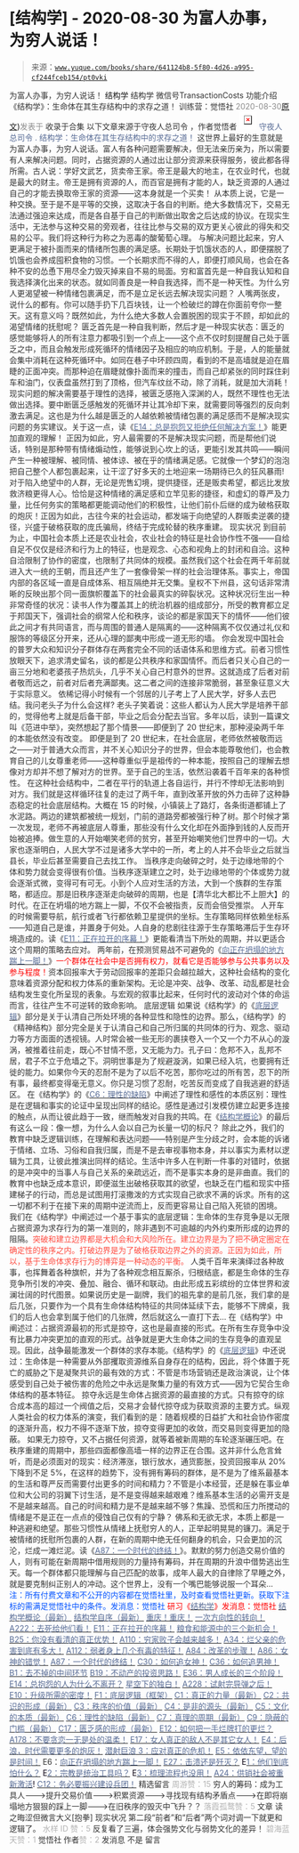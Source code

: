 # [结构学] - 2020-08-30 为富人办事，为穷人说话！

> 来源：[`www.yuque.com/books/share/641124b8-5f80-4d26-a995-cf244fceb154/pt0vki`](https://www.yuque.com/books/share/641124b8-5f80-4d26-a995-cf244fceb154/pt0vki)

<ne-p id="520f42f3293818f927861ebbd5b15da4_p_0" data-lake-id="520f42f3293818f927861ebbd5b15da4_p_0"><ne-text id="u76b6e426" style="color: rgb(51, 51, 51);">为富人办事，为穷人说话！</ne-text></ne-p> <ne-p id="e83d883c6792ef9a64c9bad0d2ac57ba" data-lake-id="e83d883c6792ef9a64c9bad0d2ac57ba"><ne-text id="udd70a9b8" ne-fontsize="14">结构学</ne-text></ne-p> <ne-p id="6edb10c5ecba0df5c1477ccc305a0e15" data-lake-id="6edb10c5ecba0df5c1477ccc305a0e15"><ne-text id="uc31146cd" ne-fontsize="14" ne-bold="true" style="color: rgb(51, 51, 51);">结构学</ne-text></ne-p> <ne-p id="75b13f237f3a0b2c09c3567ac88c9f4b" data-lake-id="75b13f237f3a0b2c09c3567ac88c9f4b"><ne-text id="uaac86731" ne-fontsize="14" style="color: rgb(51, 51, 51);">微信号</ne-text><ne-text id="u7bd0859c" ne-fontsize="14" style="color: rgb(51, 51, 51);">TransactionCosts</ne-text></ne-p> <ne-p id="176e4bb88091c08b4f76bd74b1133f6b" data-lake-id="176e4bb88091c08b4f76bd74b1133f6b"><ne-text id="u3246f04e" ne-fontsize="14" style="color: rgb(51, 51, 51);">功能介绍</ne-text><ne-text id="u5e693b35" ne-fontsize="14" style="color: rgb(51, 51, 51);">《结构学》：生命体在其生存结构中的求存之道！ 训练营：觉悟社</ne-text></ne-p> <ne-p id="fea274bd22bd834cff04b3ab2ddb11c7" data-lake-id="fea274bd22bd834cff04b3ab2ddb11c7"><ne-text id="u75ce6e3c" style="color: rgb(140, 140, 140);">2020-08-30</ne-text>[<ne-text id="u46a53e9c" ne-fontsize="14">原文</ne-text>](https://mp.weixin.qq.com/s?__biz=MzIzMDYwOTM0Mg==&mid=2247484462&idx=1&sn=195ebab17907fba73c69ae7a11bc40ad&chksm=e8b19cffdfc615e9b2f88327d492813afa3656859f4d67a6d831ac1cf684a54b760a8b8edcd6#rd))<ne-text id="u8cfde349" ne-fontsize="14" style="color: rgb(140, 140, 140);">发表于</ne-text></ne-p> <ne-p id="87599828aa8718b4209baa0130ccf4a4" data-lake-id="87599828aa8718b4209baa0130ccf4a4"><ne-text id="u7e97da0a" style="color: rgb(51, 51, 51);">收录于合集</ne-text></ne-p> <ne-p id="9c58f36bc80dcce9fcb877008d847108" data-lake-id="9c58f36bc80dcce9fcb877008d847108"><ne-text id="ua97559c5" ne-fontsize="14" style="color: rgb(51, 51, 51);">以下文章来源于守夜人总司令 ，作者觉悟者</ne-text></ne-p> <ne-p id="d4b2a437c9f35e5ada9919482c8a45f3" data-lake-id="d4b2a437c9f35e5ada9919482c8a45f3"><ne-card data-card-name="image" data-card-type="inline" id="RPdgN" ne-fontsize="14" data-event-boundary="card" style="color: rgb(87, 107, 149);">![](img/55a210b46ed66b61d1bf6a6f06520028.png)  <ne-p id="a319dc03104a998d674830b6ec29dc5f" data-lake-id="a319dc03104a998d674830b6ec29dc5f"><ne-text id="uc9a28a74" style="color: rgb(87, 107, 149);">守夜人总司令</ne-text></ne-p> <ne-p id="ac3c616697215cd2fae94f00868dd80b" data-lake-id="ac3c616697215cd2fae94f00868dd80b"><ne-text id="u087b605a" ne-fontsize="14" style="color: rgb(87, 107, 149);">.</ne-text></ne-p> <ne-p id="776595368c3843775f4445c36c235b90" data-lake-id="776595368c3843775f4445c36c235b90"><ne-text id="u18270a7d" style="color: rgb(87, 107, 149);">结构学：生命体在其生存结构中的求存之道！</ne-text></ne-p> <ne-p id="48ba7e6bc210cb9ca3a6fe490a3ef292" data-lake-id="48ba7e6bc210cb9ca3a6fe490a3ef292"><ne-text id="uc2203ee9" style="color: rgb(51, 51, 51);">这世界上最好的生意就是为富人办事，为穷人说话。富人有各种问题需要解决，但无法亲历亲为，所以需要有人来解决问题。同时，占据资源的人通过出让部分资源来获得服务，彼此都各得所需。古人说：学好文武艺，货卖帝王家。帝王是最大的地主，在农业时代，也就是最大的财主。帝王是拥有资源的人，而百官是拥有才能的人，缺乏资源的人通过自己的才能去换取帝王家的资源——这本身就是一个买卖！</ne-text></ne-p> <ne-p id="4000eade197e23dc78f766db3621c2f8" data-lake-id="4000eade197e23dc78f766db3621c2f8"><ne-text id="u7a68ac88" style="color: rgb(51, 51, 51);">从本质上说，它是一种交换。至于是不是平等的交换，这取决于各自的判断。绝大多数情况下，交易无法通过强迫来达成，而是各自基于自己的判断做出取舍之后达成的协议。在现实生活中，无法参与这种交易的旁观者，往往比参与交易的双方更关心彼此的得失和交易的公平。我们将这种行为称之为恶毒的酸葡萄心理。</ne-text></ne-p> <ne-p id="3fedc17822e918b6a34a5d8ec646c2ea" data-lake-id="3fedc17822e918b6a34a5d8ec646c2ea"><ne-text id="ucae9e8d8" style="color: rgb(51, 51, 51);">与解决问题比起来，穷人更满足于被扑面而来的情绪所包裹的满足感。长期处于饥饿状态的人，即便摆脱了饥饿也会养成囤积食物的习惯。一个长期求而不得的人，即便打顺风局，也会在各种不安的怂恿下用尽全力毁灭掉来自不易的局面。</ne-text><ne-text id="u5bd40f0b" ne-bold="true" style="color: rgb(51, 51, 51);">穷和富首先是一种自我认知和自我选择演化出来的状态。就如同善良是一种自我选择，而不是一种天性。为什么穷人更渴望被一种情绪包裹满足，而不是立足长远去解决现实问题？</ne-text></ne-p> <ne-p id="e4a78daf99a7d17c06233870ce9413c8" data-lake-id="e4a78daf99a7d17c06233870ce9413c8"><ne-text id="uf3f1f8bc" style="color: rgb(51, 51, 51);">人嘴两张皮，说什么的都有。你可以随手扔下几百块钱，让一个检破烂的蹲在你面前夸你一整天。这有意义吗？既然如此，为什么绝大多数人会置脱困的现实于不顾，却如此的渴望情绪的抚慰呢？</ne-text></ne-p> <ne-p id="43356cb3d80373f607aa252a3538e245" data-lake-id="43356cb3d80373f607aa252a3538e245"><ne-text id="u68f68753" ne-bold="true" style="color: rgb(51, 51, 51);">匮乏首先是一种自我判断，然后才是一种现实状态</ne-text><ne-text id="u61755f75" style="color: rgb(51, 51, 51);">：匮乏的感觉能够将人的所有注意力都吸引到一个点上——这个点不仅时刻提醒自己处于匮乏之中，而且会触发形成死循环的情绪因子及相应的响应机制。于是，人的能量就会集中消耗在这种死循环中。如同在巷子中环顾四周，看到的不是高墙就是迫在眉睫的正面冲突。而那种迫在眉睫就像扑面而来的撞击，而自己却紧张的同时踩住刹车和油门，仪表盘虽然打到了顶格，但汽车纹丝不动，除了消耗，就是加大消耗！</ne-text></ne-p> <ne-p id="6187eb9cfac9fd84464d4d65eb4a4ddf" data-lake-id="6187eb9cfac9fd84464d4d65eb4a4ddf"><ne-text id="ue945344a" style="color: rgb(51, 51, 51);">现实问题的解决需要基于理性的选择，被匮乏感拖入深渊的人，既然不理性也无法做出选择。要中断匮乏感触发的死循环并让其冷却下来，就需要同等强烈的反向刺激去满足。这也是为什么越是匮乏的人越依赖被情绪包裹的满足感而不是解决现实问题的务实建议。关于这一点，读《</ne-text>[<ne-text id="uca5358e3" style="color: rgb(87, 107, 149);">E14：总是抱怨又拒绝任何解决方案！</ne-text>](http://mp.weixin.qq.com/s?__biz=MzIzMDYwOTM0Mg==&mid=2247484341&idx=1&sn=c266eb0136273f0b1219e0fd659daafc&chksm=e8b19b64dfc61272f157e1e17a76b2e83c6fd62a1beb78d60ea73a65463109b428cd9dd6ce7a&scene=21#wechat_redirect)<ne-text id="u46061f21" style="color: rgb(51, 51, 51);">》能更加直观的理解！</ne-text></ne-p> <ne-p id="818abfc3a938bdbef0f996b00d3c6cbd" data-lake-id="818abfc3a938bdbef0f996b00d3c6cbd"><ne-text id="ufe5bd269" ne-bold="true" style="color: rgb(51, 51, 51);">正因为如此，穷人最需要的不是解决现实问题，而是帮他们说话，特别是那种带有情绪煽动性，能够说到心坎上的话，更能引发其共鸣</ne-text><ne-text id="u9bca8131" style="color: rgb(51, 51, 51);">——瞬间产生一种被理解、被同情、被体谅、被在乎的情绪满足感。它就像一个梦幻的泡泡把自己整个人都包裹起来，让干涩了好多天的土地迎来一场期待已久的狂风暴雨! 对于陷入绝望中的人群，无论是兜售幻境，提供捷径，还是贩卖希望，都远比发放救济粮更得人心。恰恰是这种情绪的满足感和立竿见影的捷径，和虚幻的尊严及力量，比任何务实的策略都更能调动他们的积极性，让他们前仆后继的成为破格获取的炮灰！正因为如此，古往今来的社会运动，都发端于向绝望的人群贩卖逆袭的捷径，兴盛于破格获取的庞氏骗局，终结于完成轮替的秩序重建。</ne-text></ne-p> <ne-p id="a9f95021e9f15258976adff8da3c49a1" data-lake-id="a9f95021e9f15258976adff8da3c49a1"><ne-text id="u8edb27d6" ne-bold="true" style="color: rgb(51, 51, 51);">现实状况</ne-text></ne-p> <ne-p id="f54daba5549ed2fcb0b9f7a41283ff69" data-lake-id="f54daba5549ed2fcb0b9f7a41283ff69"><ne-text id="ue8fa521f" style="color: rgb(51, 51, 51);">到目前为止，中国社会本质上还是农业社会，农业社会的特征是社会协作性不强——自给自足不仅仅是经济和行为上的特征，也是观念、心态和视角上的封闭和自洽。这种自洽限制了协作的密度，也限制了共同体的规模。虽然我们这个社会在两千年前就进入大一统的王朝，而且还产生了一套像骨架一样的社会治理体系。事实上，帝国内部的各区域一直是自成体系、相互隔绝并无交集。皇权不下州县，这句话非常清晰的反映出那个同一面旗帜覆盖下的社会最真实的碎裂状况。这种状况衍生出一种非常奇怪的状况：</ne-text><ne-text id="u5d41fe74" ne-bold="true" style="color: rgb(51, 51, 51);">读书人作为覆盖其上的统治机器的组成部分，所受的教育都立足于邦国天下，强调社会的纲常人伦和秩序，谈论的都是家国天下的情怀——他们彼此之间才有共同语言，而与周围的普通人是隔离的——这种隔离不仅仅通过礼仪和服饰的等级区分开来，还从心理的鄙夷中形成一道无形的墙。</ne-text></ne-p> <ne-p id="91c3f5a01a9865f755384a31adf2080f" data-lake-id="91c3f5a01a9865f755384a31adf2080f"><ne-text id="u9c07e01d" style="color: rgb(51, 51, 51);">你会发现中国社会的普罗大众和知识分子群体存在两套完全不同的话语体系和思维方式。前者习惯性放眼天下，追求清史留名，谈的都是公共秩序和家国情怀。而后者只关心自己的一亩三分地和老婆孩子热炕头，几乎不关心自己村意外的世界。这就造成了后者对前者敬而远之，前者对后者充满鄙夷。这二者之间的连接非常脆弱，甚至象征意义大于实际意义。</ne-text></ne-p> <ne-p id="c48b37d97e41fb52e3b1dbee1bec04b0" data-lake-id="c48b37d97e41fb52e3b1dbee1bec04b0"><ne-text id="u75137a73" style="color: rgb(51, 51, 51);">依稀记得小时候有一个邻居的儿子考上了人民大学，好多人去巴结。我问老头子为什么会这样? 老头子笑着说：这些人都认为人民大学是培养干部的，觉得他考上就是后备干部，毕业之后会分配去当官。多年以后，读到一篇课文叫《范进中举》，突然想起了那个情景——即便到了 20 世纪末，那种浸染两千年的本能依然没有改变。</ne-text></ne-p> <ne-p id="19a1930b198a3e8cab3e60bb52fb1201" data-lake-id="19a1930b198a3e8cab3e60bb52fb1201"><ne-text id="udc4eb661" style="color: rgb(51, 51, 51);">即便是到了 20 世纪末，在社会底层，老师依然被敬而远之——对于普通大众而言，并不关心知识分子的世界，但会本能尊敬他们，也会教育自己的儿女尊重老师——这种尊重似乎是祖传的一种本能，按照自己的理解去想像对方却并不想了解对方的世界。至于自己的生活，依然沿袭着千百年来的各种惯性。</ne-text></ne-p> <ne-p id="7de0d8e100ab5b6063180ca4a2300dc6" data-lake-id="7de0d8e100ab5b6063180ca4a2300dc6"><ne-text id="uc72216d9" style="color: rgb(51, 51, 51);">在这种社会结构中，二者在平行的轨道上各自运行，并行不悖却无法影响到对方。我们就是这样循环往复的走过了两千年，直到改革开放的外力击碎了这种静态稳定的社会底层结构。大概在 15 的时候，小镇装上了路灯，各条街道都铺上了水泥路。两边的建筑都被统一规划，门前的道路旁都被强行种了树。那个时候才第一次发现，老师不再被底层人尊重，那些没有什么文化却在外面挣到钱的人反而开始被追捧。做生意的人开始嘲笑老师的贫穷，甚至开始嘲笑他们世界中的一切。大家也逐渐明白，人民大学不过是诸多大学中的一所，考上的人并不会毕业之后就当县长，毕业后甚至需要自己去找工作。</ne-text></ne-p> <ne-p id="ece18466b46868ff09666e3b40d8f274" data-lake-id="ece18466b46868ff09666e3b40d8f274"><ne-text id="u2cfc00c5" ne-bold="true" style="color: rgb(51, 51, 51);">当秩序走向破碎之时，处于边缘地带的个体和势力就会变得很有价值。当秩序逐渐建立之时，处于边缘地带的个体或势力就会逐渐式微，变得可有可无。</ne-text><ne-text id="ueb2c8dca" style="color: rgb(51, 51, 51);">小到个人应对生活的方法，大到一个族群的生存策略，都适应。那是旧秩序逐渐走向破碎的周期，也是【清华北大都比不上胆大】的时代。在正在坍塌的地方踹上一脚，不仅不会被指责，反而会倍受推崇。</ne-text></ne-p> <ne-p id="15ecac967609fc804d84495bd9efcedd" data-lake-id="15ecac967609fc804d84495bd9efcedd"><ne-text id="u1718344e" style="color: rgb(51, 51, 51);">人开车的时候需要导航，航行或者飞行都依赖卫星提供的坐标。生存策略同样依赖坐标系——知道自己是谁，并置身于何处。人自身的悲剧往往源于生存策略滞后于生存环境造成的。读《</ne-text>[<ne-text id="u136dbe81" style="color: rgb(87, 107, 149);">E11：正在拉开的序幕！</ne-text>](http://mp.weixin.qq.com/s?__biz=MzIzMDYwOTM0Mg==&mid=2247484429&idx=1&sn=279d506a3227b5ce32b3f748030b6d85&chksm=e8b19cdcdfc615cab4d71852335bf289a6cd64cec0767a6a6d5f94037774b63e03b7b0ee08d1&scene=21#wechat_redirect)<ne-text id="ufe851371" style="color: rgb(51, 51, 51);">》更能看清当下所处的周期，并以更适合这个周期的策略去应对。</ne-text></ne-p> <ne-p id="0af95a4e37cf6aff14679717bd187c77" data-lake-id="0af95a4e37cf6aff14679717bd187c77"><ne-text id="u83cb0afd" style="color: rgb(51, 51, 51);">两年前，在预测贸易战不可避免的《</ne-text>[<ne-text id="ub439937a" style="color: rgb(87, 107, 149);">向正在坍塌的地方踹上一脚！</ne-text>](http://mp.weixin.qq.com/s?__biz=MzAxNDk1NjI2Mw==&mid=2247483789&idx=1&sn=5e44b7b524c3dc4bb7705f49ed0a44a3&chksm=9b8a2205acfdab139e4b1d44ef6702b09c9fbf79505340205d13fbdaa33207a997f54bee0e97&scene=21#wechat_redirect)<ne-text id="u49ee4d37" style="color: rgb(51, 51, 51);">》</ne-text><ne-text id="u3f1ff8de" style="color: rgb(255, 0, 0);">一个群体在社会中是否拥有权力，就看它是否能够参与公共事务以及参与程度！</ne-text><ne-text id="u396e3b26" style="color: rgb(51, 51, 51);">资本回报率大于劳动回报率的差距只会越拉越大，这种社会结构的变化意味着资源分配和权力体系的重新架构。无论是冲突、战争、改革、动乱都是社会结构发生变化所呈现的表象。与宏观的叙事比起来，任何时代的波动对个体的命运而言，往往产生不可逆转的致命影响。</ne-text></ne-p> <ne-p id="e39dab7d8f70b383cd50464869e1cfde" data-lake-id="e39dab7d8f70b383cd50464869e1cfde"><ne-text id="u44de1980" ne-bold="true" style="color: rgb(51, 51, 51);">底层逻辑</ne-text></ne-p> <ne-p id="481eea89ca18a6e0aee1fce0cb7ee65b" data-lake-id="481eea89ca18a6e0aee1fce0cb7ee65b"><ne-text id="u81fd8de6" ne-bold="true" style="color: rgb(51, 51, 51);">如果说《结构学》的《</ne-text>[<ne-text id="ufd9e691b" ne-bold="true" style="color: rgb(87, 107, 149);">底层逻辑</ne-text>](http://mp.weixin.qq.com/s?__biz=MzAxNDk1NjI2Mw==&mid=2247485072&idx=1&sn=83d919c9e3bf71d25978a97c8d4c8aa6&chksm=9b8a2518acfdac0ea8a0f84382cc7c0a26d1ac3664d76c6365aee67ac4ebcac1bf280c060249&scene=21#wechat_redirect)<ne-text id="ub8a66269" ne-bold="true" style="color: rgb(51, 51, 51);">》部分是关于认清自己所处环境的各种显性和隐性的边界。那么，《结构学》的《精神结构》部分完全是关于认清自己和自己所归属的共同体的行为、观念、驱动力等方方面面的透视镜。</ne-text><ne-text id="ue74b6634" style="color: rgb(51, 51, 51);">人时常会被一些无形的裹挟卷入一个又一个力不从心的漩涡，被推着往前走，既心不甘情不愿，又无能为力。孔子曰：危邦不入，乱邦不居，君子不立于危墙之下。洞明世事是为了规避漩涡，如果已经入坑，也要拥有迁徙的能力。如果你今天的忍耐不是为了以后不吃苦，那你吃过的所有苦，忍下的所有事，最终都变得毫无意义。你只是习惯了忍耐，吃苦反而变成了自我逃避的舒适区。</ne-text></ne-p> <ne-p id="631ed80f95de1ec400833d833bdbb247" data-lake-id="631ed80f95de1ec400833d833bdbb247"><ne-text id="u7e08f60d" style="color: rgb(51, 51, 51);">在《结构学》的《</ne-text>[<ne-text id="u581926ef" style="color: rgb(87, 107, 149);">C6：理性的缺陷</ne-text>](http://mp.weixin.qq.com/s?__biz=MzAxNDk1NjI2Mw==&mid=2247485088&idx=1&sn=dc240d68dabbc3fbaa9897c63128e439&chksm=9b8a2528acfdac3e2ed7d1fff93035fb458ffdde98085ac6cfcd64bd53c9b8492733341b88ca&scene=21#wechat_redirect)<ne-text id="ub9c7fc05" style="color: rgb(51, 51, 51);">》中阐述了理性和感性的本质区别：理性是在逻辑和事实的论证中呈现出同样的结论。感性是通过引发模仿建立起更多连接的触点，从而让彼此趋于一致，继而触发对自我的共鸣。在《</ne-text>[<ne-text id="ud002ffec" style="color: rgb(87, 107, 149);">结构学概论</ne-text>](http://mp.weixin.qq.com/s?__biz=MzAxNDk1NjI2Mw==&mid=2247485167&idx=1&sn=d5e962eff4a8e9770c83bc87d19d07f3&chksm=9b8a2567acfdac7154f7a62996dca874e5d186b44f3d120dcb633760318788c42d304e325313&scene=21#wechat_redirect)<ne-text id="uc9d3a8ca" style="color: rgb(51, 51, 51);">》的最后有这么一段：</ne-text><ne-text id="u971ff613" ne-bold="true" style="color: rgb(51, 51, 51);">像一想，为什么人会以自己为长量一切的标尺？</ne-text></ne-p> <ne-p id="96eb248396dd4ace4e5b6dcdff0f1fc4" data-lake-id="96eb248396dd4ace4e5b6dcdff0f1fc4"><ne-text id="u6aca84bd" style="color: rgb(51, 51, 51);">除此之外，</ne-text><ne-text id="u3cba558c" ne-bold="true" style="color: rgb(51, 51, 51);">我们的教育中缺乏逻辑训练，在理解和表达问题——特别是产生分歧之时，会本能的诉诸于情绪、立场、习俗和自我归属，而是不是去审视事物本身，并以事实为素材以逻辑为工具，让彼此推演出同样的结论</ne-text><ne-text id="u251b3637" style="color: rgb(51, 51, 51);">。</ne-text><ne-text id="u75510af4" ne-bold="true" style="color: rgb(51, 51, 51);">生活中许多人在判断一件事的对错时，依据的是冲突中的当事人与自己关系的亲疏远近，而不是事实本身的是非曲直。</ne-text><ne-text id="u7f83023d" style="color: rgb(51, 51, 51);">我们的教育中也缺乏成本意识，即便滋生出破格获取其的欲望，也缺乏在门槛和现实中搭建梯子的行动，而总是试图用打滚撒泼的方式实现自己欲求不满的诉求。所有的这一切都不利于在接下来的周期中逆流而上，反而更容易让自己陷入死锁的困境。</ne-text></ne-p> <ne-p id="ad69180f3ccefa0abc0ba78953681beb" data-lake-id="ad69180f3ccefa0abc0ba78953681beb"><ne-text id="ucc6ea322" style="color: rgb(51, 51, 51);">我们在《结构学》中阐述过一个基于事实的底层逻辑：</ne-text><ne-text id="u074c9dec" ne-bold="true" style="color: rgb(51, 51, 51);">生命体的生存竞争是以无限占据资源为求存行为的第一准则的，除非遇到不可逾越的内外约束所形成的边界的阻隔。</ne-text><ne-text id="u6b231f0b" style="color: rgb(255, 76, 65);">突破和建立边界都是大机会和大风险所在。建立边界是为了把不确定圈定在确定性的秩序之内。打破边界是为了破格获取边界之外的资源。正因为如此，所以，基于生命体求存行为的博弈是一种动态的平衡。</ne-text></ne-p> <ne-p id="8799b7bac0cc20363f05368c3cefa4c6" data-lake-id="8799b7bac0cc20363f05368c3cefa4c6"><ne-text id="u8d712f7d" ne-bold="true" style="color: rgb(51, 51, 51);">人类千百年来演绎过各种故事，也挥舞着各种旗帜，并为了各种观念相互厮杀，归根结底，都是生命体的生存竞争所引发的冲突、叠加、融合、循环和联动。由此形成五彩缤纷的立体世界和波澜壮阔的时代图景。</ne-text><ne-text id="ua72ecb6d" style="color: rgb(51, 51, 51);">如果说历史是一副牌，我们的祖先拿的是前几张，我们拿的是后几张，只要作为一个具有生命体结构特征的共同体延续下去，能够不下牌桌，我们的后人也会拿到属于他们的几张牌，然后就这么一直打下去...</ne-text></ne-p> <ne-p id="be0bc8b42390d0bb7f85b5a8feba0312" data-lake-id="be0bc8b42390d0bb7f85b5a8feba0312"><ne-text id="u8e4161d5" style="color: rgb(51, 51, 51);">在《结构学》中阐述过：占据资源最初的形式是掠夺，这也是最直接的形式。在所有生存竞争中没有比暴力冲突更加的直观的形式。战争就是更大生命体之间的生存竞争的直观呈现。因此，战争最能激发一个群体的求存本能。《结构学》的《</ne-text>[<ne-text id="ub84dd2e1" style="color: rgb(87, 107, 149);">底层逻辑</ne-text>](http://mp.weixin.qq.com/s?__biz=MzAxNDk1NjI2Mw==&mid=2247485072&idx=1&sn=83d919c9e3bf71d25978a97c8d4c8aa6&chksm=9b8a2518acfdac0ea8a0f84382cc7c0a26d1ac3664d76c6365aee67ac4ebcac1bf280c060249&scene=21#wechat_redirect)<ne-text id="u845350a6" style="color: rgb(51, 51, 51);">》中还说过：</ne-text><ne-text id="u251728cd" ne-bold="true" style="color: rgb(51, 51, 51);">生命体是一种需要从外部攫取资源维系自身存在的结构，因此，将个体置于死亡的威胁之下是凝聚共识的最有效的方式：</ne-text><ne-text id="uf2cbb11d" style="color: rgb(51, 51, 51);">不管是市场营销还是政治演说，让个体感受到自己处于被伤害的危险之中永远是聚集力量的有效方式——因为它契合生命体结构的基本特征。</ne-text></ne-p> <ne-p id="3f3576ddadae2c8c595918d8f200908e" data-lake-id="3f3576ddadae2c8c595918d8f200908e"><ne-text id="u82e40f3f" ne-bold="true" style="color: rgb(51, 51, 51);">掠夺永远是生命体占据资源的最直接的方式。只有掠夺的综合成本高的超过一个阀值之后，交易才会替代掠夺成为获取资源的主要方式。</ne-text><ne-text id="u893490bf" style="color: rgb(51, 51, 51);">纵观人类社会的权力体系的演变，我们看到的是：随着规模的日益扩大和社会协作密度的逐渐升高，权力不得不逐渐下放，掠夺变得更加的收敛，而交易则变得更加的隐蔽。</ne-text></ne-p> <ne-p id="44905ffa10261cbb06927d8e213a2da1" data-lake-id="44905ffa10261cbb06927d8e213a2da1"><ne-text id="u12df62bf" style="color: rgb(51, 51, 51);">如果无力掠夺，又不占据任何资源，就等着被新周期的车轮逐渐碾压吧。在秩序重建的周期中，那些四面都像高墙一样的边界正在合围。这并非什么危言耸听，而是必须面对的现实：经济滞涨，银行放水，通货膨胀，投资回报率从 20%下降到不足 5%，在这样的趋势下，没有拥有筹码的群体，是不是为了维系最基本的生活和尊严反而需要付出更多的时间和精力？不管是小本经营，还是躲在事业单位和大公司的羽翼下讨生活，是不是变得越来越艰难？维系基本生活的必需开支是不是越来越高。自己的时间和精力是不是越来越不够？焦躁、恐慌和压力所搅动的情绪是不是正在一点点的侵蚀自己仅有的宁静？</ne-text></ne-p> <ne-p id="50570f9f91fa982b9e406e0c47548a19" data-lake-id="50570f9f91fa982b9e406e0c47548a19"><ne-text id="u92346f37" style="color: rgb(51, 51, 51);">佛系和无欲无求，本质上都是一种逃避和绝望。那些习惯性从情绪上抚慰穷人的人，正举起明晃晃的镰刀。满足于被情绪的抚慰所包裹的人群，在新的周期中绝无任何翻身的机会，只会更加的沉沦，烂成一滩烂泥。读《</ne-text>[<ne-text id="u1efddfff" style="color: rgb(87, 107, 149);">A87：一个时代的终结！</ne-text>](http://mp.weixin.qq.com/s?__biz=MzIzMDYwOTM0Mg==&mid=2247484102&idx=1&sn=c0572fe89409ac0ef2d1468b8f81f130&chksm=e8b19a17dfc6130119eacf0492c237b5173f6f9c13265a36d7919e3132228f8c2d3306863c08&scene=21#wechat_redirect)<ne-text id="u63e6842e" style="color: rgb(51, 51, 51);">》。默默的努力创造交易价值的人，则有可能在新周期中借用规则的力量持有筹码，并在周期的升浪中借势逃出生天。</ne-text><ne-text id="u6da326a3" ne-bold="true" style="color: rgb(51, 51, 51);">每一个群体都只能理解与自己匹配的故事，成年人最大的自律除了早睡之外，就是要克制纠正别人的冲动。这个世界上，没有一个嘴巴能够说服一个耳朵…</ne-text></ne-p> <ne-p id="c9cb0b2c25e033701d7689f865cb4c27" data-lake-id="c9cb0b2c25e033701d7689f865cb4c27"><ne-text id="u40f9a332" style="color: rgb(0, 82, 255);">注：</ne-text><ne-text id="uc8ce38ee" style="color: rgb(0, 82, 255);">所有付费文章和不公开的内容都在觉悟社里，及时查看觉悟社更新。获取下注标的需满足觉悟社中的条件。发消息：觉悟社</ne-text></ne-p> <ne-p id="bcb01f91fd53eed0c26b3ac1a021bf9f" data-lake-id="bcb01f91fd53eed0c26b3ac1a021bf9f" ne-alignment="center"><ne-text id="u1093af82" style="color: rgb(255, 0, 0);">研习《</ne-text>[<ne-text id="u60f8407a" style="color: rgb(87, 107, 149);">结构学</ne-text>](https://mp.weixin.qq.com/mp/appmsgalbum?action=getalbum&album_id=1318317199878225920&__biz=MzAxNDk1NjI2Mw==#wechat_redirect)<ne-text id="ue17d9266" style="color: rgb(255, 0, 0);">》发消息</ne-text><ne-text id="u0e3f7d02" ne-bold="true" style="color: rgb(255, 0, 0);">：觉悟社</ne-text></ne-p>  <ne-p id="55bdc8e996b5a3545621520bb8c4b83c" data-lake-id="55bdc8e996b5a3545621520bb8c4b83c"><ne-card data-card-name="image" data-card-type="inline" id="qZl3F" data-event-boundary="card" style="color: rgb(51, 51, 51);"><ne-p id="89bbaf5c115aa46f1be21f1390b97e0b" data-lake-id="89bbaf5c115aa46f1be21f1390b97e0b">[<ne-text id="u00b713fa" style="color: rgb(87, 107, 149);">结构学概论（最新）</ne-text>](http://mp.weixin.qq.com/s?__biz=MzAxNDk1NjI2Mw==&mid=2247485167&idx=1&sn=d5e962eff4a8e9770c83bc87d19d07f3&chksm=9b8a2567acfdac7154f7a62996dca874e5d186b44f3d120dcb633760318788c42d304e325313&scene=21#wechat_redirect)</ne-p> <ne-p id="f3f2f41a69608620726fcfdd74dc5ffe" data-lake-id="f3f2f41a69608620726fcfdd74dc5ffe">[<ne-text id="u854c169d" style="color: rgb(87, 107, 149);">结构学自序（最新）</ne-text>](http://mp.weixin.qq.com/s?__biz=MzAxNDk1NjI2Mw==&mid=2247485327&idx=1&sn=5a8c9a6499c84e1c3129ca7cb41e0ac7&chksm=9b8a2407acfdad112471c12c6b86e4e914116dbb6d6588fa726a72e0aafa01d9c1b9fd24a738&scene=21#wechat_redirect)</ne-p> <ne-p id="538b629edee0d4a529d7d1018becf552" data-lake-id="538b629edee0d4a529d7d1018becf552">[<ne-text id="ud887301a" style="color: rgb(87, 107, 149);">重庆！重庆！</ne-text>](http://mp.weixin.qq.com/s?__biz=MzAxNDk1NjI2Mw==&mid=2247485354&idx=1&sn=331128611c478feede60317e963239a5&chksm=9b8a2422acfdad3448a9bcc0f9745f4367028e8a9b0a307f7c01c2690c398560a4be5e43492c&scene=21#wechat_redirect)</ne-p> <ne-p id="1ce5cdac74711995725bf560dfa59544" data-lake-id="1ce5cdac74711995725bf560dfa59544">[<ne-text id="u45f6261f" style="color: rgb(87, 107, 149);">一次方向性的转向！</ne-text>](http://mp.weixin.qq.com/s?__biz=MzIzMDYwOTM0Mg==&mid=2247484426&idx=1&sn=430ba9a2f1537848dc2ca35f44877633&chksm=e8b19cdbdfc615cdf516be63ce9647608d13cfc5edb93e248227b651264b71a4c3ef40af6469&scene=21#wechat_redirect)</ne-p> <ne-p id="d9fcbd42d5edca0afe8f7fe90e5c369e" data-lake-id="d9fcbd42d5edca0afe8f7fe90e5c369e">[<ne-text id="u5ce7ceae" style="color: rgb(87, 107, 149);">A222：去死给他们看！</ne-text>](http://mp.weixin.qq.com/s?__biz=MzIzMDYwOTM0Mg==&mid=2247484441&idx=1&sn=1615709251d7bb034c73ecce3e4c14c5&chksm=e8b19cc8dfc615ded11c69f5d87f331891afe58bb6a1ac4d18908e7056fdc2ca7deb28a02ffa&scene=21#wechat_redirect)</ne-p> <ne-p id="5713f2fe74bc89c9cc5bc1f5e6764423" data-lake-id="5713f2fe74bc89c9cc5bc1f5e6764423">[<ne-text id="u729ea44e" style="color: rgb(87, 107, 149);">E11：正在拉开的序幕！</ne-text>](http://mp.weixin.qq.com/s?__biz=MzIzMDYwOTM0Mg==&mid=2247484429&idx=1&sn=279d506a3227b5ce32b3f748030b6d85&chksm=e8b19cdcdfc615cab4d71852335bf289a6cd64cec0767a6a6d5f94037774b63e03b7b0ee08d1&scene=21#wechat_redirect)</ne-p> <ne-p id="13bb8ef2fc039b99d785e7c0e33b62a1" data-lake-id="13bb8ef2fc039b99d785e7c0e33b62a1">[<ne-text id="ueeb702d3" style="color: rgb(87, 107, 149);">粮食和能源中的三个新机会！</ne-text>](http://mp.weixin.qq.com/s?__biz=MzIzMDYwOTM0Mg==&mid=2247484415&idx=1&sn=ef3626b963e5b45dec87912463a8603e&chksm=e8b19b2edfc6123828d2919701fcc05f05fc035bc55ce0c6e8440475b4884683c024235823db&scene=21#wechat_redirect)</ne-p> <ne-p id="e3bbc13fcfd19c76a1cc6c0d32057727" data-lake-id="e3bbc13fcfd19c76a1cc6c0d32057727">[<ne-text id="u39bdcc50" style="color: rgb(87, 107, 149);">B25：你没有看清的真正优势！</ne-text>](http://mp.weixin.qq.com/s?__biz=MzIzMDYwOTM0Mg==&mid=2247484397&idx=1&sn=27132ec1912c70e752f7869429505a80&chksm=e8b19b3cdfc6122a7731db9eb66341a9909e9d973b25a6e228a62e7f360c1f0eff906591ed04&scene=21#wechat_redirect)</ne-p> <ne-p id="e0b1ed1019288d921d1a5518f9d18ecb" data-lake-id="e0b1ed1019288d921d1a5518f9d18ecb">[<ne-text id="u3429275a" style="color: rgb(87, 107, 149);">A110：穷家败子会越来越多！</ne-text>](http://mp.weixin.qq.com/s?__biz=MzAxNDk1NjI2Mw==&mid=2247484897&idx=1&sn=84e1c8a85eb385c04f400095d47d55eb&chksm=9b8a2669acfdaf7f7a431a12c057023ae123aaa855b0f9d48a98c21eae27788632beb60765c9&scene=21#wechat_redirect)</ne-p> <ne-p id="b54b511a7abbe59aa777b218595294b3" data-lake-id="b54b511a7abbe59aa777b218595294b3">[<ne-text id="u71391766" style="color: rgb(87, 107, 149);">A34：烂父亲的危害到底有多大！</ne-text>](http://mp.weixin.qq.com/s?__biz=MzIzMDYwOTM0Mg==&mid=2247483986&idx=1&sn=984fbf5e696f7a3f34f25dcf93037cea&chksm=e8b19a83dfc61395d629a54503920505c42a73a62b9e72308ed4ea0d66c509ca66a1a3138ea5&scene=21#wechat_redirect)</ne-p> <ne-p id="4924c564100b1bee60206c5a086dc13d" data-lake-id="4924c564100b1bee60206c5a086dc13d">[<ne-text id="uc347e1f6" style="color: rgb(87, 107, 149);">A112：弱者身上几个有毒的特征！</ne-text>](http://mp.weixin.qq.com/s?__biz=MzAxNDk1NjI2Mw==&mid=2247484903&idx=1&sn=609b7c81f10207eea8bcccbe35aa61b6&chksm=9b8a266facfdaf790a328ee9eca9d05f95ce939b69b2e4c1fcaacd63470bd79c44d03caeb00c&scene=21#wechat_redirect)</ne-p> <ne-p id="8d4432219a011d4d6f9780df0d4b4c0f" data-lake-id="8d4432219a011d4d6f9780df0d4b4c0f">[<ne-text id="uce8ab6c2" style="color: rgb(87, 107, 149);">A84：改革的步骤！</ne-text>](http://mp.weixin.qq.com/s?__biz=MzIzMDYwOTM0Mg==&mid=2247484098&idx=1&sn=8a28fd5dce47b485ed38e4f3cfdb7d05&chksm=e8b19a13dfc61305fde13511d297aa1d6b59184825c7998f338e7d5f36742e3c06c717d78fe8&scene=21#wechat_redirect)</ne-p> <ne-p id="8ea431a0d81baf37e734060ea330dbd7" data-lake-id="8ea431a0d81baf37e734060ea330dbd7">[<ne-text id="ub28c01e8" style="color: rgb(87, 107, 149);">A86：女神的错觉！</ne-text>](http://mp.weixin.qq.com/s?__biz=MzAxNDk1NjI2Mw==&mid=2247484733&idx=1&sn=fab22e8ab3f80b78dab3d4e2e2716bfb&chksm=9b8a26b5acfdafa374df83506e5086a573169362877918977c08490b4e9747c45c99d1266e7f&scene=21#wechat_redirect)</ne-p> <ne-p id="fb4e3c57ea98d54bc7f6f7b65803ba96" data-lake-id="fb4e3c57ea98d54bc7f6f7b65803ba96">[<ne-text id="u6670d5ff" style="color: rgb(87, 107, 149);">A87：一个时代的终结！</ne-text>](http://mp.weixin.qq.com/s?__biz=MzIzMDYwOTM0Mg==&mid=2247484102&idx=1&sn=c0572fe89409ac0ef2d1468b8f81f130&chksm=e8b19a17dfc6130119eacf0492c237b5173f6f9c13265a36d7919e3132228f8c2d3306863c08&scene=21#wechat_redirect)</ne-p> <ne-p id="dd004be1eb6f2557cad96e489250cc79" data-lake-id="dd004be1eb6f2557cad96e489250cc79">[<ne-text id="ufe2558b1" style="color: rgb(87, 107, 149);">C30：如何追女神！</ne-text>](http://mp.weixin.qq.com/s?__biz=MzAxNDk1NjI2Mw==&mid=2247484588&idx=1&sn=de5c95495cc04bcfe8644c3c2bc025c3&chksm=9b8a2724acfdae3286a142c2de506a7494e2d7aa50c990c0e159cedab07b5287040f286dfac6&scene=21#wechat_redirect)</ne-p> <ne-p id="74041a0cdb4eace587c4c853ad581532" data-lake-id="74041a0cdb4eace587c4c853ad581532">[<ne-text id="u8e9aa30e" style="color: rgb(87, 107, 149);">C36：如何追男神！</ne-text>](http://mp.weixin.qq.com/s?__biz=MzAxNDk1NjI2Mw==&mid=2247485234&idx=1&sn=3a3659e6648263013c662bb25ff35795&chksm=9b8a24baacfdadace5d8fa147798a3e18e84b07e4f8761b0f7137b9811a42425b869336013db&scene=21#wechat_redirect)</ne-p> <ne-p id="2aaaa4266ea30987ec725a02c0df3b91" data-lake-id="2aaaa4266ea30987ec725a02c0df3b91">[<ne-text id="uc495c523" style="color: rgb(87, 107, 149);">B1：去不掉的中间环节</ne-text>](http://mp.weixin.qq.com/s?__biz=MzIzMDYwOTM0Mg==&mid=2247483903&idx=1&sn=e8a21cb816d6a27d869f81463805a208&chksm=e8b1992edfc610380f54d91f9acc9844820c77ce8a5bcedb4f36372c406647f45fd2514a6a77&scene=21#wechat_redirect)</ne-p> <ne-p id="d5a8bb325d879d261a839785db952d23" data-lake-id="d5a8bb325d879d261a839785db952d23">[<ne-text id="ud96652f1" style="color: rgb(87, 107, 149);">B19：不动产的投资思路！</ne-text>](http://mp.weixin.qq.com/s?__biz=MzIzMDYwOTM0Mg==&mid=2247484069&idx=1&sn=a13a6e590a21b27fd1356718b3a2dcd3&chksm=e8b19a74dfc613622b23c7233732cbb1d499c75f9b7ac3047cdeaee3a34eeae7d3b4871429f1&scene=21#wechat_redirect)</ne-p> <ne-p id="a451547a07c8bb81b9557a665cb7933e" data-lake-id="a451547a07c8bb81b9557a665cb7933e">[<ne-text id="u3b30942c" style="color: rgb(87, 107, 149);">E36：男人成长的三个阶段！</ne-text>](http://mp.weixin.qq.com/s?__biz=MzIzMDYwOTM0Mg==&mid=2247484322&idx=1&sn=c300d9466951d36645128c5167ca5934&chksm=e8b19b73dfc61265dde1bb437a9945db0c1d9c7fe1cbffe1feec995c9dde8a6eb99272dc86a9&scene=21#wechat_redirect)</ne-p> <ne-p id="9aa7f04c376b15d4e2f551f632915cab" data-lake-id="9aa7f04c376b15d4e2f551f632915cab">[<ne-text id="uf7f5e934" style="color: rgb(87, 107, 149);">E14：总抱怨的人为什么不离开？</ne-text>](http://mp.weixin.qq.com/s?__biz=MzIzMDYwOTM0Mg==&mid=2247484341&idx=1&sn=c266eb0136273f0b1219e0fd659daafc&chksm=e8b19b64dfc61272f157e1e17a76b2e83c6fd62a1beb78d60ea73a65463109b428cd9dd6ce7a&scene=21#wechat_redirect)</ne-p> <ne-p id="8fe2657ba6ba9ad8b1f1b1c50ba1b7e7" data-lake-id="8fe2657ba6ba9ad8b1f1b1c50ba1b7e7">[<ne-text id="u57095ad3" style="color: rgb(87, 107, 149);">星空下的独白！</ne-text>](http://mp.weixin.qq.com/s?__biz=MzAxNDk1NjI2Mw==&mid=2247484550&idx=1&sn=fa82f3305cc05c03bebea3852dd822b6&chksm=9b8a270eacfdae181964706c9ba3ccde2a315f3f6e21011f6296b060e0e14384ad0485da97f9&scene=21#wechat_redirect)</ne-p> <ne-p id="7d7dd51daba2fa04dc64a736db568605" data-lake-id="7d7dd51daba2fa04dc64a736db568605">[<ne-text id="uc84c388d" style="color: rgb(87, 107, 149);">A228：试射完导弹之后！</ne-text>](http://mp.weixin.qq.com/s?__biz=MzIzMDYwOTM0Mg==&mid=2247484457&idx=1&sn=df8df33971702f91b753ae45f52d165d&chksm=e8b19cf8dfc615ee367c487e82b8450dd723dd5255b789337b8bde92a1f8405e3d71269f34ae&scene=21#wechat_redirect)</ne-p><ne-p id="11777d039176542a3ecf573f4721aaea" data-lake-id="11777d039176542a3ecf573f4721aaea">[<ne-text id="u000dbdc9" style="color: rgb(87, 107, 149);">E10：升级所需的密度！</ne-text>](http://mp.weixin.qq.com/s?__biz=MzAxNDk1NjI2Mw==&mid=2247485337&idx=1&sn=e93780b3d10de5b467e71f326eb12838&chksm=9b8a2411acfdad07d858079223ba3eda77fe88caa8d769030eb67c15f5511fab584f8d1244ca&scene=21#wechat_redirect)</ne-p> <ne-p id="496e63bb3971ee5c45b14648f4edb1e8" data-lake-id="496e63bb3971ee5c45b14648f4edb1e8">[<ne-text id="uda11624c" style="color: rgb(87, 107, 149);">F1：底层逻辑（框架）</ne-text>](http://mp.weixin.qq.com/s?__biz=MzAxNDk1NjI2Mw==&mid=2247485072&idx=1&sn=83d919c9e3bf71d25978a97c8d4c8aa6&chksm=9b8a2518acfdac0ea8a0f84382cc7c0a26d1ac3664d76c6365aee67ac4ebcac1bf280c060249&scene=21#wechat_redirect)</ne-p> <ne-p id="babf40a61c7f3cadce465e684cfae8c8" data-lake-id="babf40a61c7f3cadce465e684cfae8c8">[<ne-text id="ua4e260ac" style="color: rgb(87, 107, 149);">C1：真正的力量（最新）</ne-text>](http://mp.weixin.qq.com/s?__biz=MzAxNDk1NjI2Mw==&mid=2247485209&idx=1&sn=d7b335d2c9632363c72de85ce7834b3e&chksm=9b8a2491acfdad87ae308d74534ec4def57980a2b1db88ffe56ac03e4d76ea55e7eab2343097&scene=21#wechat_redirect)</ne-p> <ne-p id="30c4ac283430064716453f61e0e57dfd" data-lake-id="30c4ac283430064716453f61e0e57dfd">[<ne-text id="ufa3c1a19" style="color: rgb(87, 107, 149);">C2：共识的形成（最新）</ne-text>](http://mp.weixin.qq.com/s?__biz=MzAxNDk1NjI2Mw==&mid=2247485384&idx=1&sn=aa308c97231cc609a153084476d641b9&chksm=9b8a2440acfdad568804216b9029604de6eb9b459260c16c18ea48de0d1bbf58feb601676e82&scene=21#wechat_redirect)</ne-p> <ne-p id="f857a81b11b16528790b85730da6ce97" data-lake-id="f857a81b11b16528790b85730da6ce97">[<ne-text id="uab9e54e6" style="color: rgb(87, 107, 149);">C3：秩序的价值（最新）</ne-text>](http://mp.weixin.qq.com/s?__biz=MzAxNDk1NjI2Mw==&mid=2247485403&idx=1&sn=c9688c8d575a24618938330c4c315a0e&chksm=9b8a2453acfdad45063e46b8cdb4c0cfcb95a2b39aecda10a95f9f2082a6f10c606993b426eb&scene=21#wechat_redirect)</ne-p> <ne-p id="edc08cead0fbfa3662ba246d2c19cfbd" data-lake-id="edc08cead0fbfa3662ba246d2c19cfbd">[<ne-text id="ue565550c" style="color: rgb(87, 107, 149);">C4：是非的源头（最新）</ne-text>](http://mp.weixin.qq.com/s?__biz=MzAxNDk1NjI2Mw==&mid=2247485283&idx=1&sn=4f6374be824ea0fb148517f63cae7a95&chksm=9b8a24ebacfdadfd9bb865954cfc7b9621c1450b4c258506347b2201a04c6057c4119a1a0820&scene=21#wechat_redirect)</ne-p> <ne-p id="7e3cfb5d77c7e19fc23d81b69671bd67" data-lake-id="7e3cfb5d77c7e19fc23d81b69671bd67">[<ne-text id="u1ce4d122" style="color: rgb(87, 107, 149);">C5：文化的本质（最新）</ne-text>](http://mp.weixin.qq.com/s?__biz=MzAxNDk1NjI2Mw==&mid=2247485176&idx=1&sn=edd2d2664617b856f73da27471529eb6&chksm=9b8a2570acfdac66a9ad0160a17afd9e23a687bc0be9b7517602aaf3fa126c5d785bcead0da7&scene=21#wechat_redirect)</ne-p> <ne-p id="d6352107d2c2d8a483d27910f2887d22" data-lake-id="d6352107d2c2d8a483d27910f2887d22">[<ne-text id="u9e8e4fb2" style="color: rgb(87, 107, 149);">C6：理性的缺陷（最新）</ne-text>](http://mp.weixin.qq.com/s?__biz=MzAxNDk1NjI2Mw==&mid=2247485088&idx=1&sn=dc240d68dabbc3fbaa9897c63128e439&chksm=9b8a2528acfdac3e2ed7d1fff93035fb458ffdde98085ac6cfcd64bd53c9b8492733341b88ca&scene=21#wechat_redirect)</ne-p> <ne-p id="e89a1bfe3980de6e66448ca8d3deefb4" data-lake-id="e89a1bfe3980de6e66448ca8d3deefb4">[<ne-text id="ubcdee7fc" style="color: rgb(87, 107, 149);">C7：真理的周期（最新）</ne-text>](http://mp.weixin.qq.com/s?__biz=MzAxNDk1NjI2Mw==&mid=2247485125&idx=1&sn=724eac40812de46a36c36a423d100223&chksm=9b8a254dacfdac5b81e40465e73885bad2944e5115cd3c3fd5564b139fff62d8d15465bdc614&scene=21#wechat_redirect)</ne-p> <ne-p id="e587d290425e52bfa75607657f09c7d5" data-lake-id="e587d290425e52bfa75607657f09c7d5">[<ne-text id="u3487b401" style="color: rgb(87, 107, 149);">C9：隐蔽的门槛（最新）</ne-text>](http://mp.weixin.qq.com/s?__biz=MzAxNDk1NjI2Mw==&mid=2247485348&idx=1&sn=ff97eada6a187dc249bda43b3b1b6322&chksm=9b8a242cacfdad3a56345ecbfec34c4b29ae50e2c9b8b8e59e501c899390f434f72ae3d6ad87&scene=21#wechat_redirect)</ne-p> <ne-p id="9cd46fa81ec23d3d175eed3af1363239" data-lake-id="9cd46fa81ec23d3d175eed3af1363239">[<ne-text id="udd1719ac" style="color: rgb(87, 107, 149);">C17：匮乏感的形成（最新）</ne-text>](http://mp.weixin.qq.com/s?__biz=MzAxNDk1NjI2Mw==&mid=2247485308&idx=1&sn=8e74bfdbda23fb78a502fd60d45f29ef&chksm=9b8a24f4acfdade2b302355ea435f49770e221a7e015a1821f985905faabfa7e2941d6c8d14b&scene=21#wechat_redirect)</ne-p> <ne-p id="4b80a334c8f59d45099b2910cb027947" data-lake-id="4b80a334c8f59d45099b2910cb027947">[<ne-text id="udfc0dbbb" style="color: rgb(87, 107, 149);">E12：如何把一手烂牌打的更烂？</ne-text>](http://mp.weixin.qq.com/s?__biz=MzAxNDk1NjI2Mw==&mid=2247485371&idx=1&sn=8e848c21bdb42dbe2fb102617241b981&chksm=9b8a2433acfdad2560f3ff6bc23e4d9cee1b3ebd3e51aa48fa2b97224fe3303853cd6c664ee1&scene=21#wechat_redirect)</ne-p> <ne-p id="4b65e91facc70e4802f0c0c7ff2bc535" data-lake-id="4b65e91facc70e4802f0c0c7ff2bc535">[<ne-text id="uf86d59c5" style="color: rgb(87, 107, 149);">A178：不要贪恋一无是处的温柔！</ne-text>](http://mp.weixin.qq.com/s?__biz=MzAxNDk1NjI2Mw==&mid=2247485259&idx=1&sn=c46eb58cf71fc316608279b1e10828b8&chksm=9b8a24c3acfdadd57781ee9631cc06ed50551cc15141d155f54fa20dcf69c653825673104680&scene=21#wechat_redirect)</ne-p> <ne-p id="bd342e16b77c6cd89a74545904ff1bad" data-lake-id="bd342e16b77c6cd89a74545904ff1bad">[<ne-text id="u225d8ed7" style="color: rgb(87, 107, 149);">E17：女人真正的敌人不是其它女人！</ne-text>](http://mp.weixin.qq.com/s?__biz=MzAxNDk1NjI2Mw==&mid=2247485246&idx=1&sn=e0a9e2bac3f9bc5122895e854b7d597a&chksm=9b8a24b6acfdada017380e476dc7faaf80b57b95b2bb8eb7b8ab61d0b04f5dd46850f7af81e3&scene=21#wechat_redirect)</ne-p> <ne-p id="bbf5aa5557530eb412d32c284c5ab856" data-lake-id="bbf5aa5557530eb412d32c284c5ab856">[<ne-text id="u3963de2f" style="color: rgb(87, 107, 149);">E4：后浪，时代需要更多的炮灰！</ne-text>](http://mp.weixin.qq.com/s?__biz=MzAxNDk1NjI2Mw==&mid=2247485174&idx=1&sn=e3a702db58f3c2ec0d06b89f8435c73a&chksm=9b8a257eacfdac680d37903d2d05385f5c9401c189321cc109c96b1063e9753c8498d1553f72&scene=21#wechat_redirect)</ne-p> <ne-p id="079ea5845af636a644b4a7aee08051be" data-lake-id="079ea5845af636a644b4a7aee08051be">[<ne-text id="u5eb608ba" style="color: rgb(87, 107, 149);">潜射巨浪 3：应对真正的危机！</ne-text>](http://mp.weixin.qq.com/s?__biz=MzAxNDk1NjI2Mw==&mid=2247485199&idx=1&sn=aba0a12dad3ec2d04e267645968b7cb1&chksm=9b8a2487acfdad910b880c358c1f6754e5ba01eb7eadfe70b45c2d1c9ec161d20151df4b1f2e&scene=21#wechat_redirect)</ne-p> <ne-p id="21d64ec03ff784e4c5f9046e0914532a" data-lake-id="21d64ec03ff784e4c5f9046e0914532a">[<ne-text id="u2406646f" style="color: rgb(87, 107, 149);">E5：依依东望，望的是时间！</ne-text>](http://mp.weixin.qq.com/s?__biz=MzIzMDYwOTM0Mg==&mid=2247483860&idx=1&sn=b5b01ae82ff764ce2806251e3f2a809f&chksm=e8b19905dfc61013607735eb7782299c9a4d7a39a8b15a7b46182ef20eda3ffe9f6ed6337e1f&scene=21#wechat_redirect)</ne-p> <ne-p id="20c357a2258262d2f44ca272e6d523a4" data-lake-id="20c357a2258262d2f44ca272e6d523a4"><ne-text id="ueaa0e7ef" style="color: rgb(51, 51, 51);">E6：</ne-text>[<ne-text id="ubf971df9" style="color: rgb(87, 107, 149);">向正在坍塌的地方踹上一脚！</ne-text>](http://mp.weixin.qq.com/s?__biz=MzAxNDk1NjI2Mw==&mid=2247483789&idx=1&sn=5e44b7b524c3dc4bb7705f49ed0a44a3&chksm=9b8a2205acfdab139e4b1d44ef6702b09c9fbf79505340205d13fbdaa33207a997f54bee0e97&scene=21#wechat_redirect)</ne-p> <ne-p id="f7a0aa1fd9138e33354cd4f8cd648b37" data-lake-id="f7a0aa1fd9138e33354cd4f8cd648b37">[<ne-text id="ufd871f3b" style="color: rgb(87, 107, 149);">E27：击溃还是歼灭？</ne-text>](http://mp.weixin.qq.com/s?__biz=MzAxNDk1NjI2Mw==&mid=2247485068&idx=1&sn=2b373ea4eefcf1b09885327f1a71579c&chksm=9b8a2504acfdac128793e9562414dc6898813182021afefdb73c3ea788e0a998af0ed02fe173&scene=21#wechat_redirect)</ne-p> <ne-p id="908d7e966db02db123d9006e8a0f2dba" data-lake-id="908d7e966db02db123d9006e8a0f2dba"><ne-text id="ub9883e65" style="color: rgb(11, 1, 20);">E</ne-text>[<ne-text id="u838ab326" style="color: rgb(87, 107, 149);">1：他们到底怕什么？</ne-text>](http://mp.weixin.qq.com/s?__biz=MzAxNDk1NjI2Mw==&mid=2247483898&idx=1&sn=1b0a50386e9e89d2750dec717236f0aa&chksm=9b8a2272acfdab64235b35ee5e91b8cac6172144207251636e1345fc570aa1601f59eff7f442&scene=21#wechat_redirect)</ne-p> <ne-p id="b170d7ec2f113919b14e7e3c6f055e40" data-lake-id="b170d7ec2f113919b14e7e3c6f055e40"><ne-text id="u5466645f" style="color: rgb(11, 1, 20);">E</ne-text>[<ne-text id="u19a6a7a8" style="color: rgb(87, 107, 149);">2：宗教是统治工具吗？</ne-text>](http://mp.weixin.qq.com/s?__biz=MzAxNDk1NjI2Mw==&mid=2247483901&idx=1&sn=f5d9f8c7bd84370c79adae921351e813&chksm=9b8a2275acfdab63fde093d76ff82e01d0e2fd43ea675f77fd17fd51a15873d4d10499f5338d&scene=21#wechat_redirect)</ne-p> <ne-p id="ab418d95d5258766bbb17c9e30c380e6" data-lake-id="ab418d95d5258766bbb17c9e30c380e6"><ne-text id="u5a8692e3" style="color: rgb(11, 1, 20);">E</ne-text>[<ne-text id="u10d88a59" style="color: rgb(87, 107, 149);">3：梳理流程也没用！</ne-text>](http://mp.weixin.qq.com/s?__biz=MzAxNDk1NjI2Mw==&mid=2247483989&idx=1&sn=ee70dacfd980f041379d91ae947ece44&chksm=9b8a21ddacfda8cb28bf62d6f53531e8a8ebce2de96396e50ec7e7e144fffe502ec6faee3415&scene=21#wechat_redirect)</ne-p> <ne-p id="f3f71d7ac5a6a7e34e2a7c49f00116d7" data-lake-id="f3f71d7ac5a6a7e34e2a7c49f00116d7">[<ne-text id="u78690db5" style="color: rgb(87, 107, 149);">A24：供销社会被重新激活</ne-text>](http://mp.weixin.qq.com/s?__biz=MzAxNDk1NjI2Mw==&mid=2247484249&idx=1&sn=b8af24c3440b291292b1ed4eddfcfaec&chksm=9b8a20d1acfda9c79045cf72415a403a655fcbcc03483c9b2970fd289e28f7c18a998142039c&scene=21#wechat_redirect)<ne-text id="u6807f519" style="color: rgb(11, 1, 20);">!</ne-text></ne-p> <ne-p id="46e260d4c9e83513300d1464a39c90b6" data-lake-id="46e260d4c9e83513300d1464a39c90b6">[<ne-text id="u36cc7d8a" style="color: rgb(87, 107, 149);">C12：务必要振兴建设兵团！</ne-text>](http://mp.weixin.qq.com/s?__biz=MzAxNDk1NjI2Mw==&mid=2247484193&idx=1&sn=88c86597191d0c97a411f9ea6f7b7c5d&chksm=9b8a20a9acfda9bfae819e8e42531fe6d523dd244ef0fc0c0787ab812540108c181f7ec2ffa9&scene=21#wechat_redirect)</ne-p> <ne-h3 id="2glJa" data-lake-id="2glJa"><ne-heading-ext><ne-heading-anchor></ne-heading-anchor><ne-heading-fold></ne-heading-fold></ne-heading-ext><ne-heading-content><ne-text id="u31b8800d" ne-fontsize="16" style="color: rgb(51, 51, 51);">精选留言</ne-text></ne-heading-content></ne-h3>  <ne-p id="00e7b28f6221b613b854c1f0f69aa28d" data-lake-id="00e7b28f6221b613b854c1f0f69aa28d"><ne-card data-card-name="image" data-card-type="inline" id="G1SSh" data-event-boundary="card" style="color: rgb(51, 51, 51);"><ne-p id="33c00bd4c981f6e871d8fcc13ab5d8d6" data-lake-id="33c00bd4c981f6e871d8fcc13ab5d8d6"><ne-text id="ueb58ecb6" style="color: rgb(179, 179, 179);">周游赞：15</ne-text></ne-p> <ne-p id="aaaf549263c5dc9b94f3616b74a69210" data-lake-id="aaaf549263c5dc9b94f3616b74a69210"><ne-text id="u7695b68a" style="color: rgb(51, 51, 51);">穷人的筹码：成为工具人--->提升交易价值--->积累资源--->寻找现有结构矛盾点--->在即将崩塌地方狠狠的踩上一脚--->在旧秩序的毁灭中飞升？？</ne-text></ne-p>  <ne-p id="0bd4cd950f42b910c6d23fdabed8c660" data-lake-id="0bd4cd950f42b910c6d23fdabed8c660"><ne-card data-card-name="image" data-card-type="inline" id="FHVjI" data-event-boundary="card" style="color: rgb(51, 51, 51);"><ne-p id="79f0fab5159eaaf56bd22429cc3a8019" data-lake-id="79f0fab5159eaaf56bd22429cc3a8019"><ne-text id="ua6816220" style="color: rgb(179, 179, 179);">落霞孤鹜赞：5</ne-text></ne-p> <ne-p id="d5c62919dc25d838edc92c2906b2c0ba" data-lake-id="d5c62919dc25d838edc92c2906b2c0ba"><ne-text id="u0c85e182" style="color: rgb(51, 51, 51);">文章 读之晦涩但微言大义[抱拳] 现实状况 第二段“前者”和“后者”两个词对调一下就更和逻辑了。</ne-text></ne-p>  <ne-p id="8c8d0d1d06047f3d08ec1481cc672f6b" data-lake-id="8c8d0d1d06047f3d08ec1481cc672f6b"><ne-card data-card-name="image" data-card-type="inline" id="wHHMV" data-event-boundary="card" style="color: rgb(51, 51, 51);"><ne-p id="bd80ab32872d82bc96b5164f46e562ec" data-lake-id="bd80ab32872d82bc96b5164f46e562ec"><ne-text id="ua809f541" style="color: rgb(179, 179, 179);">水样 ID 赞：5</ne-text></ne-p> <ne-p id="865e9522d8d1d040a9a1ffe6e45b4d1e" data-lake-id="865e9522d8d1d040a9a1ffe6e45b4d1e"><ne-text id="ua397a606" style="color: rgb(51, 51, 51);">反复看了三遍，体会强势文化与弱势文化的差异！</ne-text></ne-p>  <ne-p id="02ce5df46de59f50a2d760017034161c" data-lake-id="02ce5df46de59f50a2d760017034161c"><ne-card data-card-name="image" data-card-type="inline" id="HuNN6" data-event-boundary="card" style="color: rgb(51, 51, 51);"><ne-p id="5573e0622fb0d32928bddff96c30f1fd" data-lake-id="5573e0622fb0d32928bddff96c30f1fd"><ne-text id="uaa2a5737" style="color: rgb(179, 179, 179);">碧海蓝天赞：1</ne-text></ne-p> <ne-p id="0b6478ece4063b302fda9c911ea16a6a" data-lake-id="0b6478ece4063b302fda9c911ea16a6a"><ne-text id="u490d4711" style="color: rgb(51, 51, 51);">觉悟社</ne-text></ne-p> <ne-p id="b7e6459d034fbfd8aef6635baa9534bd" data-lake-id="b7e6459d034fbfd8aef6635baa9534bd"><ne-text id="u3efb5f00" style="color: rgb(51, 51, 51);">作者</ne-text><ne-text id="uc98fa684" style="color: rgb(179, 179, 179);">赞：2</ne-text></ne-p> <ne-p id="53e1f33f05a96f8e946b668066275751" data-lake-id="53e1f33f05a96f8e946b668066275751"><ne-text id="u55581928" style="color: rgb(51, 51, 51);">发消息 不是 留言</ne-text></ne-p></ne-card></ne-p></ne-card></ne-p></ne-card></ne-p></ne-card></ne-p></ne-card></ne-p></ne-card></ne-p>